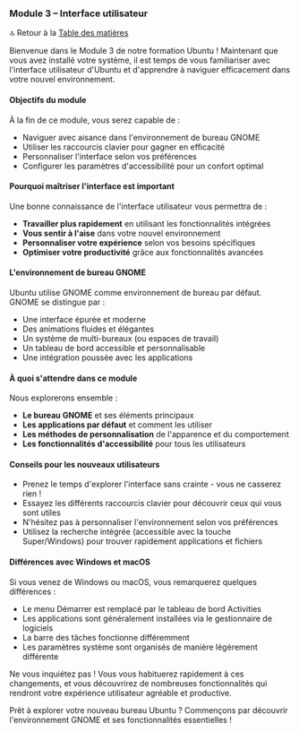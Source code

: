 ### Module 3 – Interface utilisateur

🔝 Retour à la [Table des matières](#table-des-matières)

Bienvenue dans le Module 3 de notre formation Ubuntu ! Maintenant que vous avez installé votre système, il est temps de vous familiariser avec l'interface utilisateur d'Ubuntu et d'apprendre à naviguer efficacement dans votre nouvel environnement.

#### Objectifs du module

À la fin de ce module, vous serez capable de :
- Naviguer avec aisance dans l'environnement de bureau GNOME
- Utiliser les raccourcis clavier pour gagner en efficacité
- Personnaliser l'interface selon vos préférences
- Configurer les paramètres d'accessibilité pour un confort optimal

#### Pourquoi maîtriser l'interface est important

Une bonne connaissance de l'interface utilisateur vous permettra de :
- **Travailler plus rapidement** en utilisant les fonctionnalités intégrées
- **Vous sentir à l'aise** dans votre nouvel environnement
- **Personnaliser votre expérience** selon vos besoins spécifiques
- **Optimiser votre productivité** grâce aux fonctionnalités avancées

#### L'environnement de bureau GNOME

Ubuntu utilise GNOME comme environnement de bureau par défaut. GNOME se distingue par :
- Une interface épurée et moderne
- Des animations fluides et élégantes
- Un système de multi-bureaux (ou espaces de travail)
- Un tableau de bord accessible et personnalisable
- Une intégration poussée avec les applications

#### À quoi s'attendre dans ce module

Nous explorerons ensemble :
- **Le bureau GNOME** et ses éléments principaux
- **Les applications par défaut** et comment les utiliser
- **Les méthodes de personnalisation** de l'apparence et du comportement
- **Les fonctionnalités d'accessibilité** pour tous les utilisateurs

#### Conseils pour les nouveaux utilisateurs

- Prenez le temps d'explorer l'interface sans crainte - vous ne casserez rien !
- Essayez les différents raccourcis clavier pour découvrir ceux qui vous sont utiles
- N'hésitez pas à personnaliser l'environnement selon vos préférences
- Utilisez la recherche intégrée (accessible avec la touche Super/Windows) pour trouver rapidement applications et fichiers

#### Différences avec Windows et macOS

Si vous venez de Windows ou macOS, vous remarquerez quelques différences :
- Le menu Démarrer est remplacé par le tableau de bord Activities
- Les applications sont généralement installées via le gestionnaire de logiciels
- La barre des tâches fonctionne différemment
- Les paramètres système sont organisés de manière légèrement différente

Ne vous inquiétez pas ! Vous vous habituerez rapidement à ces changements, et vous découvrirez de nombreuses fonctionnalités qui rendront votre expérience utilisateur agréable et productive.

Prêt à explorer votre nouveau bureau Ubuntu ? Commençons par découvrir l'environnement GNOME et ses fonctionnalités essentielles !
